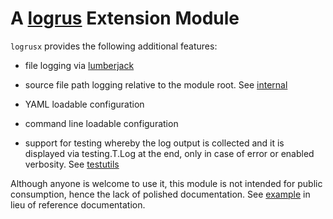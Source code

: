 # A [logrus](https://pkg.go.dev/github.com/sirupsen/logrus) Extension Module

`logrusx` provides the following additional features:

* file logging via [lumberjack](https://pkg.go.dev/gopkg.in/natefinch/lumberjack.v2)

* source file path logging relative to the module root. See [internal](internal)

* YAML loadable configuration

* command line loadable configuration

* support for testing whereby the log output is collected and it is displayed via testing.T.Log at the end, only in case of error or enabled verbosity. See [testutils](testutils)

Although anyone is welcome to use it, this module is not intended for public consumption, hence the lack of polished documentation. See [example](example) in lieu of reference documentation.

